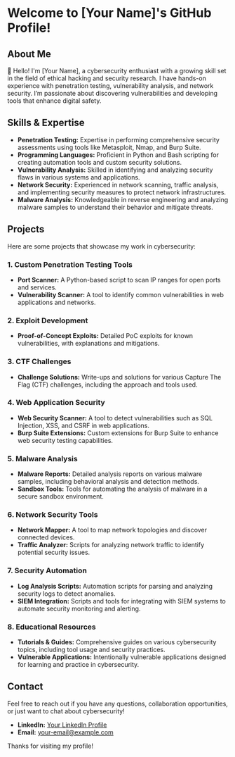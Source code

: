 # Welcome to [Your Name]'s GitHub Profile!

## About Me

👋 Hello! I'm [Your Name], a cybersecurity enthusiast with a growing skill set in the field of ethical hacking and security research. I have hands-on experience with penetration testing, vulnerability analysis, and network security. I’m passionate about discovering vulnerabilities and developing tools that enhance digital safety.

## Skills & Expertise

- **Penetration Testing:** Expertise in performing comprehensive security assessments using tools like Metasploit, Nmap, and Burp Suite.
- **Programming Languages:** Proficient in Python and Bash scripting for creating automation tools and custom security solutions.
- **Vulnerability Analysis:** Skilled in identifying and analyzing security flaws in various systems and applications.
- **Network Security:** Experienced in network scanning, traffic analysis, and implementing security measures to protect network infrastructures.
- **Malware Analysis:** Knowledgeable in reverse engineering and analyzing malware samples to understand their behavior and mitigate threats.

## Projects

Here are some projects that showcase my work in cybersecurity:

### 1. **Custom Penetration Testing Tools**
   - **Port Scanner:** A Python-based script to scan IP ranges for open ports and services.
   - **Vulnerability Scanner:** A tool to identify common vulnerabilities in web applications and networks.

### 2. **Exploit Development**
   - **Proof-of-Concept Exploits:** Detailed PoC exploits for known vulnerabilities, with explanations and mitigations.

### 3. **CTF Challenges**
   - **Challenge Solutions:** Write-ups and solutions for various Capture The Flag (CTF) challenges, including the approach and tools used.

### 4. **Web Application Security**
   - **Web Security Scanner:** A tool to detect vulnerabilities such as SQL Injection, XSS, and CSRF in web applications.
   - **Burp Suite Extensions:** Custom extensions for Burp Suite to enhance web security testing capabilities.

### 5. **Malware Analysis**
   - **Malware Reports:** Detailed analysis reports on various malware samples, including behavioral analysis and detection methods.
   - **Sandbox Tools:** Tools for automating the analysis of malware in a secure sandbox environment.

### 6. **Network Security Tools**
   - **Network Mapper:** A tool to map network topologies and discover connected devices.
   - **Traffic Analyzer:** Scripts for analyzing network traffic to identify potential security issues.

### 7. **Security Automation**
   - **Log Analysis Scripts:** Automation scripts for parsing and analyzing security logs to detect anomalies.
   - **SIEM Integration:** Scripts and tools for integrating with SIEM systems to automate security monitoring and alerting.

### 8. **Educational Resources**
   - **Tutorials & Guides:** Comprehensive guides on various cybersecurity topics, including tool usage and security practices.
   - **Vulnerable Applications:** Intentionally vulnerable applications designed for learning and practice in cybersecurity.

## Contact

Feel free to reach out if you have any questions, collaboration opportunities, or just want to chat about cybersecurity!

- **LinkedIn:** [Your LinkedIn Profile](#)
- **Email:** [your-email@example.com](mailto:your-email@example.com)

Thanks for visiting my profile!

